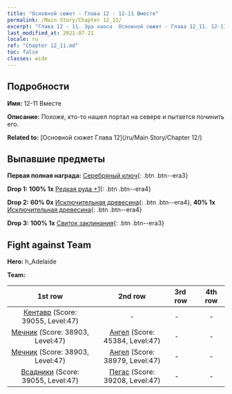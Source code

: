 ```yaml
---
title: "Основной сюжет - Глава 12 - 12-11 Вместе"
permalink: /Main Story/Chapter 12_11/
excerpt: "Глава 12 - 11. Эра хаоса  Основной сюжет - Глава 12_11. 12-11 Вместе"
last_modified_at: 2021-07-21
locale: ru
ref: "Chapter 12_11.md"
toc: false
classes: wide
---
```


## Подробности

 **Имя:** 12-11 Вместе

 **Описание:** Похоже, кто-то нашел портал на севере и пытается починить его.

 **Related to:** [Основной сюжет Глава 12](/ru/Main Story/Chapter 12/)

## Выпавшие предметы

 **Первая полная награда:** [Серебряный ключ](/ItemsRU/con_693/){: .btn .btn--era3}

 **Drop 1:** **100% 1x** [Редкая руда +1](/ItemsRU/mat_40/){: .btn .btn--era4}

 **Drop 2:** **60% 0x** [Исключительная древесина](/ItemsRU/mat_34/){: .btn .btn--era4}, **40% 1x** [Исключительная древесина](/ItemsRU/mat_34/){: .btn .btn--era4}

 **Drop 3:** **100% 1x** [Свиток заклинания](/ItemsRU/con_694/){: .btn .btn--era3}


## Fight against Team
 **Hero:** h_Adelaide

 **Team:**


  | 1st row | 2nd row | 3rd row | 4th row |
  |:----:|:----:|:----|:----:|
  | [Кентавр](/ru/units/Centaur/) (Score: 39055, Level:47)  | - | - | - |
  | [Мечник](/ru/units/Swordsman/) (Score: 38903, Level:47)  | [Ангел](/ru/units/Angel/) (Score: 45384, Level:47)  | - | - |
  | [Мечник](/ru/units/Swordsman/) (Score: 38903, Level:47)  | [Ангел](/ru/units/Angel/) (Score: 38979, Level:47)  | - | - |
  | [Всадники](/ru/units/Cavalier/) (Score: 39055, Level:47)  | [Пегас](/ru/units/Pegasus/) (Score: 39208, Level:47)  | - | - |


